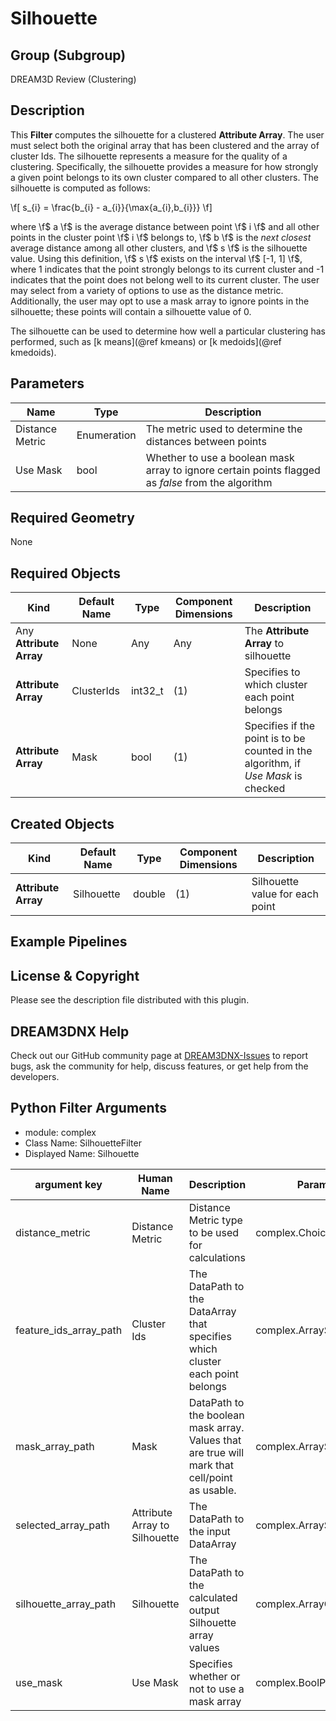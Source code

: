 # Silhouette #

## Group (Subgroup) ##

DREAM3D Review (Clustering)

## Description ##

This **Filter** computes the silhouette for a clustered **Attribute Array**.  The user must select both the original array that has been clustered and the array of cluster Ids.  The silhouette represents a measure for the quality of a clustering.  Specifically, the silhouette provides a measure for how strongly a given point belongs to its own cluster compared to all other clusters.  The silhouette is computed as follows:

\f[ s_{i} = \frac{b_{i} - a_{i}}{\max\{a_{i},b_{i}\}} \f]

where \f$ a \f$ is the average distance between point \f$ i \f$ and all other points in the cluster point \f$ i \f$ belongs to, \f$ b \f$ is the _next closest_ average distance among all other clusters, and \f$ s \f$ is the silhouette value.  Using this definition, \f$ s \f$ exists on the interval \f$ [-1, 1] \f$, where 1 indicates that the point strongly belongs to its current cluster and -1 indicates that the point does not belong well to its current cluster.  The user may select from a variety of options to use as the distance metric.  Additionally, the user may opt to use a mask array to ignore points in the silhouette; these points will contain a silhouette value of 0.

The silhouette can be used to determine how well a particular clustering has performed, such as [k means](@ref kmeans) or [k medoids](@ref kmedoids).

## Parameters ##

| Name | Type | Description |
|------|------|-------------|
| Distance Metric | Enumeration | The metric used to determine the distances between points |
| Use Mask | bool | Whether to use a boolean mask array to ignore certain points flagged as _false_ from the algorithm |

## Required Geometry ###

None

## Required Objects ##

| Kind | Default Name | Type | Component Dimensions | Description |
|------|--------------|------|----------------------|-------------|
| Any **Attribute Array** | None | Any| Any | The **Attribute Array** to silhouette |
| **Attribute Array** | ClusterIds | int32_t | (1) | Specifies to which cluster each point belongs |
| **Attribute Array** | Mask | bool | (1) | Specifies if the point is to be counted in the algorithm, if _Use Mask_ is checked |

## Created Objects ##

| Kind | Default Name | Type | Component Dimensions | Description |
|------|--------------|------|----------------------|-------------|
| **Attribute Array** | Silhouette | double | (1) | Silhouette value for each point  |

## Example Pipelines ##

## License & Copyright ##

Please see the description file distributed with this plugin.

## DREAM3DNX Help

Check out our GitHub community page at [DREAM3DNX-Issues](https://github.com/BlueQuartzSoftware/DREAM3DNX-Issues) to report bugs, ask the community for help, discuss features, or get help from the developers.

## Python Filter Arguments

+ module: complex
+ Class Name: SilhouetteFilter
+ Displayed Name: Silhouette

| argument key | Human Name | Description | Parameter Type |
|--------------|------------|-------------|----------------|
| distance_metric | Distance Metric | Distance Metric type to be used for calculations | complex.ChoicesParameter |
| feature_ids_array_path | Cluster Ids | The DataPath to the DataArray that specifies which cluster each point belongs | complex.ArraySelectionParameter |
| mask_array_path | Mask | DataPath to the boolean mask array. Values that are true will mark that cell/point as usable. | complex.ArraySelectionParameter |
| selected_array_path | Attribute Array to Silhouette | The DataPath to the input DataArray | complex.ArraySelectionParameter |
| silhouette_array_path | Silhouette | The DataPath to the calculated output Silhouette array values | complex.ArrayCreationParameter |
| use_mask | Use Mask | Specifies whether or not to use a mask array | complex.BoolParameter |

